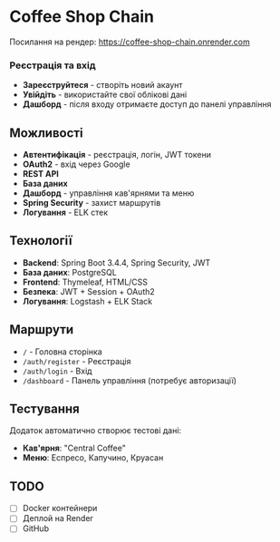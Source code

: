 # Coffee Shop Chain 

Посилання на рендер:
https://coffee-shop-chain.onrender.com


### Реєстрація та вхід
- **Зареєструйтеся** - створіть новий акаунт
- **Увійдіть** - використайте свої облікові дані
- **Дашборд** - після входу отримаєте доступ до панелі управління

##  Можливості

-  **Автентифікація** - реєстрація, логін, JWT токени
-  **OAuth2** - вхід через Google
-  **REST API** 
-  **База даних** 
-  **Дашборд** - управління кав'ярнями та меню
-  **Spring Security** - захист маршрутів
-  **Логування** - ELK стек 

##  Технології

- **Backend**: Spring Boot 3.4.4, Spring Security, JWT
- **База даних**:  PostgreSQL 
- **Frontend**: Thymeleaf, HTML/CSS
- **Безпека**: JWT + Session + OAuth2
- **Логування**: Logstash + ELK Stack

## Маршрути

- `/` - Головна сторінка
- `/auth/register` - Реєстрація
- `/auth/login` - Вхід
- `/dashboard` - Панель управління (потребує авторизації)

##  Тестування

Додаток автоматично створює тестові дані:
- **Кав'ярня**: "Central Coffee"
- **Меню**: Еспресо, Капучино, Круасан


##  TODO

- [ ] Docker контейнери
- [ ] Деплой на Render
- [ ] GitHub 
